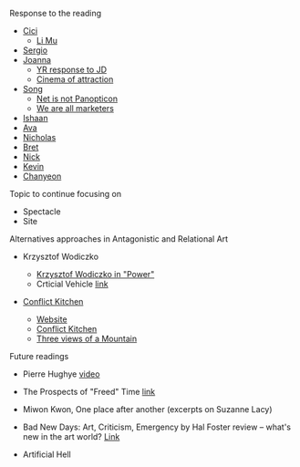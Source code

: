 Response to the reading 

- [Cici](http://blog.liuchangitp.com/reading-response-spectacle-in-specific-site/)
	- [Li Mu](http://www.iamlimu.org/default.asp?viewType=byCate&cateID=14) 
- [Sergio](http://itp.smorad.com/2015/09/on-art-community-and-institutional-structure/) 
- [Joanna](https://wp.nyu.edu/iamjoanna/2015/09/20/spectacle/)
	- [YR response to JD](http://blogs.artinfo.com/artintheair/2011/11/11/read-the-full-text-of-yvonne-rainers-letter-denouncing-marina-abramovics-la-moca-gala/?ncid=edlinkusaolp00000008)
	- [Cinema of attraction](http://www.columbia.edu/itc/film/gaines/historiography/Gunning.pdf)
- [Song](http://www.songhitp.com/?p=779)
	- [Net is not Panopticon](https://medium.com/@dweinberger/the-net-is-not-a-panopticon-239b5f939138)
	- [We are all marketers](http://www.mckinsey.com/insights/marketing_sales/were_all_marketers_now)
- [Ishaan](http://ishaanchaudhary.com/2015/09/20/relational-aesthetics/)
- [Ava](http://www.imavahuang.com/?p=1130)
- [Nicholas](http://nickbratton.com/?p=1732)
- [Bret](http://www.brettstiller.com/itpblog/relational-aesthetics)
- [Nick](http://www.ndhubbard.com/itp/community-participation/)
- [Kevin](http://www.itp.kevings.com/category/performing-participation/)
- [Chanyeon](http://www.changyeonlee.com/performing-participation/)


Topic to continue focusing on 

- Spectacle 
- Site 


Alternatives approaches in Antagonistic and Relational Art

- Krzysztof Wodiczko 
	- [Krzysztof Wodiczko in "Power"](http://www.art21.org/videos/segment-krzysztof-wodiczko-in-power)
	- Crticial Vehicle [link](http://monoskop.org/images/8/86/Wodiczko_Krzysztof_Critical_Vehicles_Writings_Projects_Interviews.pdf)  

- [Conflict Kitchen](https://www.youtube.com/watch?v=U3gZeoE0goo)
	- [Website](http://conflictkitchen.org/)
	- [Conflict Kitchen](https://www.youtube.com/watch?v=iQ-dm6Lec5M)
	- [Three views of a Mountain](https://apap.or.kr/en/three_views_of_a_mountain)



Future readings

- Pierre Hughye [video](http://www.art21.org/artists/pierre-huyghe)
- The Prospects of "Freed" Time [link](http://www.tandfonline.com/doi/full/10.1080/21502552.2013.818454)
- Miwon Kwon, One place after another (excerpts on Suzanne Lacy)

- Bad New Days: Art, Criticism, Emergency by Hal Foster review – what's new in the art world? [Link](http://www.theguardian.com/books/2015/sep/03/bad-new-days-art-criticism-emergency-hal-foster-review)
- Artificial Hell 